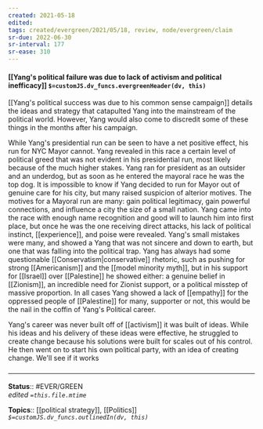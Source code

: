```yaml
---
created: 2021-05-18
edited: 
tags: created/evergreen/2021/05/18, review, node/evergreen/claim
sr-due: 2022-06-30
sr-interval: 177
sr-ease: 310
---
```


#### [[Yang's political failure was due to lack of activism and political inefficacy]] `$=customJS.dv_funcs.evergreenHeader(dv, this)`

[[Yang's political success was due to his common sense campaign]] details the ideas and strategy that catapulted Yang into the mainstream of the political world. However, Yang would also come to discredit some of these things in the months after his campaign.

While Yang's presidential run can be seen to have a net positive effect, his run for NYC Mayor cannot. Yang revealed in this race a certain level of political greed that was not evident in his presidential run, most likely because of the much higher stakes. Yang ran for president as an outsider and an underdog, but as soon as he entered the mayoral race he was the top dog. It is impossible to know if Yang decided to run for Mayor out of genuine care for his city, but many raised suspicion of alterior motives. The motives for a Mayoral run are many: gain political legitimacy, gain powerful connections, and influence a city the size of a small nation. Yang came into the race with enough name recognition and good will to launch him into first place, but once he was the one receiving direct attacks, his lack of political instinct, [[experience]], and poise were revealed. Yang's small mistakes were many, and showed a Yang that was not sincere and down to earth, but one that was falling into the political trap. Yang has always had some questionable [[Conservatism|conservative]] rhetoric, such as pushing for strong [[Americanism]] and the [[model minority myth]], but in his support for [[Israel]] over [[Palestine]] he showed either: a genuine belief in [[Zionism]], an incredible need for Zionist support, or a political misstep of massive proportion. In all cases Yang showed a lack of [[empathy]] for the oppressed people of [[Palestine]] for many, supporter or not, this would be the nail in the coffin of Yang's Political career.

Yang's career was never built off of [[activism]] it was built of ideas. While his ideas and his delivery of these ideas were effective, he struggled to create change because his solutions were built for scales out of his control. He then went on to start his own political party, with an idea of creating change. We'll see if it works

### <hr class="footnote"/>

**Status**:: #EVER/GREEN  
*edited `=this.file.mtime`*

**Topics**:: [[political strategy]], [[Politics]] 
*`$=customJS.dv_funcs.outlinedIn(dv, this)`*

